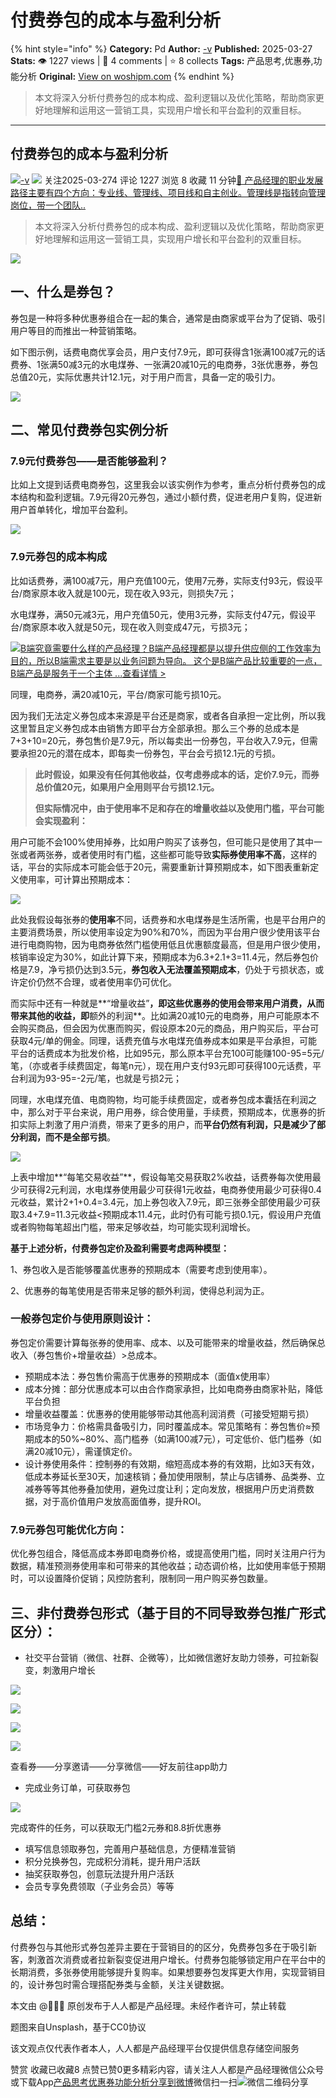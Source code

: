 # 付费券包的成本与盈利分析
{% hint style="info" %}
**Category:** Pd
**Author:** [-v](https://www.woshipm.com/u/1397266)
**Published:** 2025-03-27  
**Stats:** 👁️ 1227 views | 💬 4 comments | ⭐ 8 collects
**Tags:** 产品思考,优惠券,功能分析
**Original:** [View on woshipm.com](https://www.woshipm.com/pd/6197043.html)
{% endhint %}
> 本文将深入分析付费券包的成本构成、盈利逻辑以及优化策略，帮助商家更好地理解和运用这一营销工具，实现用户增长和平台盈利的双重目标。

---

## 付费券包的成本与盈利分析

[![](https://static.woshipm.com/view/woshipm_api_def_20240903232530_6411.jpg?imageView2/1/w/72/h/72/q/100)](https://www.woshipm.com/u/1397266)[\-v](https://www.woshipm.com/u/1397266) ![](https://static.woshipm.com/tag/1101_1@2x.png) 关注2025-03-274 评论 1227 浏览 8 收藏 11 分钟[🔗 产品经理的职业发展路径主要有四个方向：专业线、管理线、项目线和自主创业。管理线是指转向管理岗位，带一个团队..](https://ke.qidianla.com/courses/90pm)

> 本文将深入分析付费券包的成本构成、盈利逻辑以及优化策略，帮助商家更好地理解和运用这一营销工具，实现用户增长和平台盈利的双重目标。

![](https://image.woshipm.com/2023/04/13/0aaf7c5a-d9e2-11ed-a8b0-00163e0b5ff3.jpg)

## 一、什么是券包？

券包是一种将多种优惠券组合在一起的集合，通常是由商家或平台为了促销、吸引用户等目的而推出一种营销策略。

如下图示例，话费电商优享会员，用户支付7.9元，即可获得含1张满100减7元的话费券、1张满50减3元的水电煤券、一张满20减10元的电商券，3张优惠券，券包总值20元，实际优惠共计12.1元，对于用户而言，具备一定的吸引力。

![](https://image.woshipm.com/2025/03/25/bc30e8d2-097f-11f0-955e-00163e09d72f.png)

## 二、常见付费券包实例分析

### 7.9元付费券包——是否能够盈利？

比如上文提到话费电商券包，这里我会以该实例作为参考，重点分析付费券包的成本结构和盈利逻辑。7.9元得20元券包，通过小额付费，促进老用户复购，促进新用户首单转化，增加平台盈利。

![](https://image.woshipm.com/2025/03/25/2b6b1044-0983-11f0-9ecb-00163e09d72f.png)

### 7.9元券包的成本构成

比如话费券，满100减7元，用户充值100元，使用7元券，实际支付93元，假设平台/商家原本收入就是100元，现在收入93元，则损失7元；

水电煤券，满50元减3元，用户充值50元，使用3元券，实际支付47元，假设平台/商家原本收入就是50元，现在收入则变成47元，亏损3元；

[![](https://image.woshipm.com/2023/08/02/f7cafd68-30e3-11ee-9da3-00163e0b5ff3.png)B端究竟需要什么样的产品经理？B端产品经理都是以提升供应侧的工作效率为目的，所以B端需求主要是以业务问题为导向。 这个是B端产品比较重要的一点，B端产品是服务于一个主体 ...查看详情 >](https://ke.qidianla.com/courses/bcpm)

同理，电商券，满20减10元，平台/商家可能亏损10元。

因为我们无法定义券包成本来源是平台还是商家，或者各自承担一定比例，所以我这里暂且定义券包成本由销售方即平台方全部承担。那么三个券的总成本是7+3+10=20元，券包售价是7.9元，所以每卖出一份券包，平台收入7.9元，但需要承担20元的潜在成本，即每卖一份券包，平台会亏损12.1元的亏损。

> **此时假设，如果没有任何其他收益，仅考虑券成本的话，定价7.9元，而券总价值20元，如果用户全用则平台亏损12.1元。**
> 
> **但实际情况中，由于使用率不足和存在的增量收益以及使用门槛，平台可能会实现盈利：**

用户可能不会100%使用掉券，比如用户购买了该券包，但可能只是使用了其中一张或者两张券，或者使用时有门槛，这些都可能导致**实际券使用率不高**，这样的话，平台的实际成本可能会低于20元，需要重新计算预期成本，如下图表重新定义使用率，可计算出预期成本：

![](https://image.woshipm.com/2025/03/26/0ccb4ba0-0a09-11f0-9ecb-00163e09d72f.png)

此处我假设每张券的**使用率**不同，话费券和水电煤券是生活所需，也是平台用户的主要消费场景，所以使用率设定为90%和70%，而因为平台用户很少使用该平台进行电商购物，因为电商券依然门槛使用低且优惠额度最高，但是用户很少使用，核销率设定为30%，如此计算下来，预期成本为6.3+2.1+3=11.4元，然后券包价格是7.9，净亏损仍达到3.5元，**券包收入无法覆盖预期成本**，仍处于亏损状态，或许定价仍然不合理，或者使用率仍可优化。

而实际中还有一种就是**“增量收益”**，即这些优惠券的使用会带来用户消费，从而带来其他的收益，即**额外的利润**。比如满20减10元的电商券，用户可能原本不会购买商品，但会因为优惠而购买，假设原本20元的商品，用户购买后，平台可获取4元/单的佣金。同理，话费充值与水电煤充值券成本如果是平台承担，可能平台的话费成本为批发价格，比如95元，那么原本平台充100可能赚100-95=5元/笔，（亦或者手续费固定，每笔n元），现在用户支付93元即可获得100元话费，平台利润为93-95=-2元/笔，也就是亏损2元；

同理，水电煤充值、电商购物，均可能手续费固定，或者券包成本囊括在利润之中，那么对于平台来说，用户用券，综合使用量，手续费，预期成本，优惠券的折扣实际上刺激了用户消费，带来了更多的用户，而**平台仍然有利润，只是减少了部分利润，而不是全部亏损**。

![](https://image.woshipm.com/2025/03/26/44e341d6-0a19-11f0-9ecb-00163e09d72f.png)

上表中增加**“每笔交易收益”**，假设每笔交易获取2%收益，话费券每次使用最少可获得2元利润，水电煤券使用最少可获得1元收益，电商券使用最少可获得0.4元收益，累计2+1+0.4=3.4元，加上券包收入7.9元，即三张券全部使用最少可获取3.4+7.9=11.3元收益<预期成本11.4元，此时仍有可能亏损0.1元，假设用户充值或者购物每笔超出门槛，带来足够收益，均可能实现利润增长。

**基于上述分析，付费券包定价及盈利需要考虑两种模型：**

1、券包收入是否能够覆盖优惠券的预期成本（需要考虑到使用率）。

2、优惠券的每笔使用是否带来足够的额外利润，使得总利润为正。

### 一般券包定价与使用原则设计：

券包定价需要计算每张券的使用率、成本、以及可能带来的增量收益，然后确保总收入（券包售价+增量收益）>总成本。

*   预期成本法：券包售价需高于优惠券的预期成本（面值x使用率）
*   成本分摊：部分优惠成本可以由合作商家承担，比如电商券由商家补贴，降低平台负担
*   增量收益覆盖：优惠券的使用能够带动其他高利润消费（可接受短期亏损）
*   市场竞争力：价格需具备吸引力，同时覆盖成本。常见策略有：券包售价≈预期成本的50%~80%、高门槛券（如满100减7元），可定低价、低门槛券（如满20减10元），需谨慎定价。
*   设计券使用条件：控制券的有效期，缩短高成本券的有效期，比如3天有效，低成本券延长至30天，加速核销；叠加使用限制，禁止与店铺券、品类券、立减券等等其他券叠加使用，避免过度让利；定向发放，根据用户历史消费数据，对于高价值用户发放高面值券，提升ROI。

### 7.9元券包可能优化方向：

优化券包组合，降低高成本券即电商券价格，或提高使用门槛，同时关注用户行为数据，精准预测券使用率和可带来的其他收益；动态调价格，比如使用率低于预期时，可以设置降价促销；风控防套利，限制同一用户购买券包数量。

## 三、非付费券包形式（基于目的不同导致券包推广形式区分）：

*   社交平台营销（微信、社群、企微等），比如微信邀好友助力领券，可拉新裂变，刺激用户增长

![](https://image.woshipm.com/2025/03/26/b32da152-0a20-11f0-96a9-00163e09d72f.png)

![](https://image.woshipm.com/2025/03/26/bbed097c-0a20-11f0-9ecb-00163e09d72f.png)

![](https://image.woshipm.com/2025/03/26/bb354990-0a20-11f0-9ecb-00163e09d72f.png)

![](https://image.woshipm.com/2025/03/26/bcb1cfbe-0a20-11f0-96a9-00163e09d72f.png)

查看券——分享邀请——分享微信——好友前往app助力

*   完成业务订单，可获取券包

![](https://image.woshipm.com/2025/03/26/12af2b40-0a22-11f0-9ecb-00163e09d72f.png)

完成寄件的任务，可以获取无门槛2元券和8.8折优惠券

*   填写信息领取券包，完善用户基础信息，方便精准营销
*   积分兑换券包，完成积分消耗，提升用户活跃
*   抽奖获取券包，创意玩法提升用户活跃
*   会员专享免费领取（子业务会员）等等

## 总结：

付费券包与其他形式券包差异主要在于营销目的的区分，免费券包多在于吸引新客，刺激首次消费或者拉新裂变促进用户增长。付费券包能够锁定用户在平台中的长期消费，多张券使用能够提升复购率。如果想要券包发挥更大作用，实现营销目的，设计券包时需合理搭配券类与金额，关注关键数据。

本文由 @🌸🌸🌸 原创发布于人人都是产品经理。未经作者许可，禁止转载

题图来自Unsplash，基于CC0协议

该文观点仅代表作者本人，人人都是产品经理平台仅提供信息存储空间服务

赞赏 收藏已收藏8 点赞已赞0更多精彩内容，请关注人人都是产品经理微信公众号或下载App[产品思考](https://www.woshipm.com/tag/%e4%ba%a7%e5%93%81%e6%80%9d%e8%80%83)[优惠券](https://www.woshipm.com/tag/%e4%bc%98%e6%83%a0%e5%88%b8)[功能分析](https://www.woshipm.com/tag/%e5%8a%9f%e8%83%bd%e5%88%86%e6%9e%90)[分享到微博](https://service.weibo.com/share/share.php?appkey=2775287854&title=付费券包的成本与盈利分析&url=https://www.woshipm.com/pd/6197043.html&pic=https://image.woshipm.com/2023/04/13/0aaf7c5a-d9e2-11ed-a8b0-00163e0b5ff3.jpg)微信扫一扫![微信二维码](https://api.pwmqr.com/qrcode/create/?url=https://www.woshipm.com/pd/6197043.html)分享